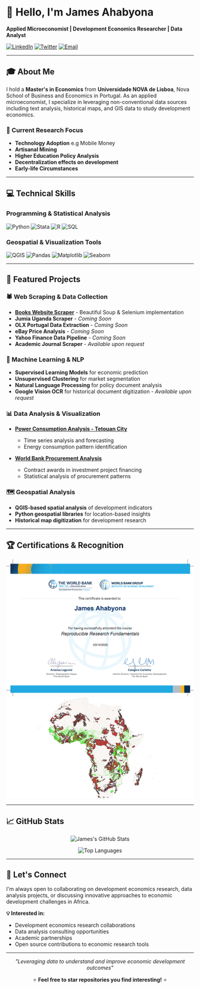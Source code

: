 # 👋 Hello, I'm James Ahabyona

**Applied Microeconomist | Development Economics Researcher | Data Analyst**

[![LinkedIn](https://img.shields.io/badge/LinkedIn-0077B5?style=for-the-badge&logo=linkedin&logoColor=white)](https://linkedin.com/in/james-ahabyona-236b81129/)
[![Twitter](https://img.shields.io/badge/Twitter-1DA1F2?style=for-the-badge&logo=twitter&logoColor=white)](https://x.com/a_ha256)
[![Email](https://img.shields.io/badge/Email-D14836?style=for-the-badge&logo=gmail&logoColor=white)](mailto:jemo44t@gmail.com)

---

## 🎓 About Me

I hold a **Master's in Economics** from **Universidade NOVA de Lisboa**, Nova School of Business and Economics in Portugal. As an applied microeconomist, I specialize in leveraging non-conventional data sources including text analysis, historical maps, and GIS data to study development economics.

### 🔬 Current Research Focus
- **Technology Adoption** e.g Mobile Money
- **Artisanal Mining** 
- **Higher Education Policy Analysis**
- **Decentralization effects on development** 
- **Early-life Circumstances**

---

## 💻 Technical Skills

### Programming & Statistical Analysis
![Python](https://img.shields.io/badge/Python-3776AB?style=for-the-badge&logo=python&logoColor=white)
![Stata](https://img.shields.io/badge/Stata-1f4788?style=for-the-badge&logo=stata&logoColor=white)
![R](https://img.shields.io/badge/R-276DC3?style=for-the-badge&logo=r&logoColor=white)
![SQL](https://img.shields.io/badge/MySQL-4479A1?style=for-the-badge&logo=mysql&logoColor=white)

### Geospatial & Visualization Tools
![QGIS](https://img.shields.io/badge/QGIS-589632?style=for-the-badge&logo=qgis&logoColor=white)
![Pandas](https://img.shields.io/badge/Pandas-150458?style=for-the-badge&logo=pandas&logoColor=white)
![Matplotlib](https://img.shields.io/badge/Matplotlib-11557c?style=for-the-badge&logo=python&logoColor=white)
![Seaborn](https://img.shields.io/badge/Seaborn-3776AB?style=for-the-badge&logo=python&logoColor=white)

---

## 🚀 Featured Projects

### 🕷️ Web Scraping & Data Collection
- **[Books Website Scraper](https://github.com/Jamesahabyona/scrapping-websites)** - Beautiful Soup & Selenium implementation
- **Jumia Uganda Scraper** - *Coming Soon*
- **OLX Portugal Data Extraction** - *Coming Soon*
- **eBay Price Analysis** - *Coming Soon*
- **Yahoo Finance Data Pipeline** - *Coming Soon*
- **Academic Journal Scraper** - *Available upon request*

### 🤖 Machine Learning & NLP
- **Supervised Learning Models** for economic prediction
- **Unsupervised Clustering** for market segmentation  
- **Natural Language Processing** for policy document analysis
- **Google Vision OCR** for historical document digitization - *Available upon request*

### 📊 Data Analysis & Visualization
- **[Power Consumption Analysis - Tetouan City](https://github.com/Jamesahabyona/Power-consumption)** 
  - Time series analysis and forecasting
  - Energy consumption pattern identification
  
- **[World Bank Procurement Analysis](https://github.com/Jamesahabyona/World-Bank-Procurement-Data-Analysis)**
  - Contract awards in investment project financing
  - Statistical analysis of procurement patterns

### 🗺️ Geospatial Analysis
- **QGIS-based spatial analysis** of development indicators
- **Python geospatial libraries** for location-based insights
- **Historical map digitization** for development research

---

## 🏆 Certifications & Recognition

<div align="center">

![Reproducible Research](https://raw.githubusercontent.com/Jamesahabyona/Jamesahabyona/main/funamentals%20of%20reproducible%20research.png)
![DHS Gold Africa](https://raw.githubusercontent.com/Jamesahabyona/Jamesahabyona/main/dhsgoldafrica.png)

</div>

---

## 📈 GitHub Stats

<div align="center">

![James's GitHub Stats](https://github-readme-stats.vercel.app/api?username=Jamesahabyona&show_icons=true&theme=default&hide_border=true)

![Top Languages](https://github-readme-stats.vercel.app/api/top-langs/?username=Jamesahabyona&layout=compact&theme=default&hide_border=true)

</div>

---

## 🤝 Let's Connect

I'm always open to collaborating on development economics research, data analysis projects, or discussing innovative approaches to economic development challenges in Africa.

**💡 Interested in:**
- Development economics research collaborations
- Data analysis consulting opportunities  
- Academic partnerships
- Open source contributions to economic research tools

---

<div align="center">

*"Leveraging data to understand and improve economic development outcomes"*

⭐ **Feel free to star repositories you find interesting!** ⭐

</div>
